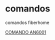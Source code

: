 # comandos
comandos fiberhome


 <a href="https://github.com/saulotarsobc/comandos/blob/master/an6001.md">COMANDO AN6001</a>
